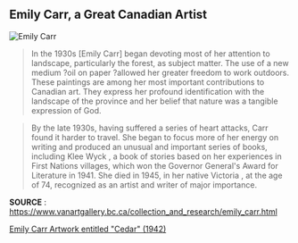 ## Emily Carr, a Great Canadian Artist
![Emily Carr](https://i.pinimg.com/736x/fa/e8/10/fae810ff637cff68dc9db98040762489.jpg)
> In the 1930s [Emily Carr] began devoting most of her attention to landscape, particularly the forest, as subject matter. The use of a new medium ?oil on paper ?allowed her greater freedom to work outdoors. These paintings are among her most important contributions to Canadian art. They express her profound identification with the landscape of the province and her belief that nature was a tangible expression of God. 

> By the late 1930s, having suffered a series of heart attacks, Carr found it harder to travel. She began to focus more of her energy on writing and produced an unusual and important series of books, including Klee Wyck , a book of stories based on her experiences in First Nations villages, which won the Governor General's Award for Literature in 1941. She died in 1945, in her native Victoria , at the age of 74, recognized as an artist and writer of major importance.

**SOURCE** : https://www.vanartgallery.bc.ca/collection_and_research/emily_carr.html

[Emily Carr Artwork entitled "Cedar" (1942)](http://www.museevirtuel.ca/sgc-cms/expositions-exhibitions/emily_carr/en/index.php "'Cedar', 1942")
